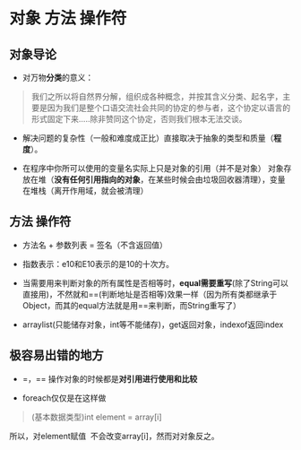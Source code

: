 对象 方法 操作符
===

对象导论
---
- 对万物**分类**的意义：
> 我们之所以将自然界分解，组织成各种概念，并按其含义分类、起名字，主要是因为我们是整个口语交流社会共同的协定的参与者，这个协定以语言的形式固定下来.....除非赞同这个协定，否则我们根本无法交谈。

- 解决问题的复杂性（一般和难度成正比）直接取决于抽象的类型和质量（**程度**）。

- 在程序中你所可以使用的变量名实际上只是对象的引用（并不是对象）
对象存放在堆（**没有任何引用指向的对象**，在某些时候会由垃圾回收器清理），变量在堆栈（离开作用域，就会被清理）

方法 操作符
----
- 方法名 + 参数列表 = 签名（不含返回值）


- 指数表示：e10和E10表示的是10的十次方。

- 当需要用来判断对象的所有属性是否相等时，**equal需要重写**(除了String可以直接用)，不然就和==(判断地址是否相等)效果一样（因为所有类都继承于Object，而其的equal方法就是用==来判断，而String重写了）

- arraylist(只能储存对象，int等不能储存)，get返回对象，indexof返回index

**极容易出错**的地方
----

- =，== 操作对象的时候都是**对引用进行使用和比较**

- foreach仅仅是在这样做

> (基本数据类型)int element = array[i] 

所以，对element赋值  不会改变array[i]，然而对对象反之。





